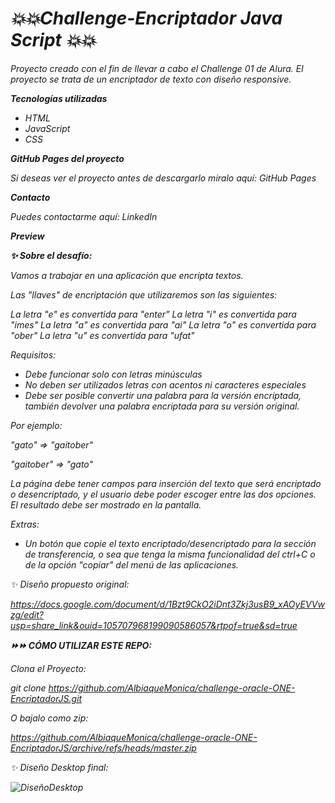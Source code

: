 # <em>💥💥Challenge-Encriptador Java Script 💥💥<em>

Proyecto creado con el fin de llevar a cabo el Challenge 01 de Alura. El proyecto se trata de un encriptador de texto con diseño responsive.

<b>Tecnologías utilizadas</b>
<ul>
<li>HTML</li>
<li>JavaScript</li>
<li>CSS</li>
</ul>
 
<b>GitHub Pages del proyecto</b>

Si deseas ver el proyecto antes de descargarlo miralo aquí: GitHub Pages

<b>Contacto</b>

Puedes contactarme aquí: LinkedIn

<b>Preview</b>



<b>✨ Sobre el desafío:</b>

Vamos a trabajar en una aplicación que encripta textos.

Las "llaves" de encriptación que utilizaremos son las siguientes:

La letra "e" es convertida para "enter"
La letra "i" es convertida para "imes"
La letra "a" es convertida para "ai"
La letra "o" es convertida para "ober"
La letra "u" es convertida para "ufat"

Requisitos:
- Debe funcionar solo con letras minúsculas
- No deben ser utilizados letras con acentos ni caracteres especiales
- Debe ser posible convertir una palabra para la versión encriptada, también devolver una palabra encriptada para su versión original.

Por ejemplo:

"gato" => "gaitober"

"gaitober" => "gato"

La página debe tener campos para inserción del texto que será encriptado o desencriptado, y el usuario debe poder escoger entre las dos opciones.
El resultado debe ser mostrado en la pantalla.

Extras:
- Un botón que copie el texto encriptado/desencriptado para la sección de transferencia, o sea que tenga la misma funcionalidad del ctrl+C o de la opción "copiar" del menú de las aplicaciones.


✨ Diseño propuesto original: 

https://docs.google.com/document/d/1Bzt9CkO2iDnt3Zkj3usB9_xAOyEVVwzg/edit?usp=share_link&ouid=105707968199090586057&rtpof=true&sd=true


<b>⏩⏩ CÓMO UTILIZAR ESTE REPO:</b>

Clona el Proyecto:

git clone https://github.com/AlbiaqueMonica/challenge-oracle-ONE-EncriptadorJS.git

O bajalo como zip:

https://github.com/AlbiaqueMonica/challenge-oracle-ONE-EncriptadorJS/archive/refs/heads/master.zip


✨ Diseño Desktop final: 

![DiseñoDesktop](https://user-images.githubusercontent.com/72052340/209849022-f9f86618-ce96-4992-9600-6ef76f7c6a9e.png)








